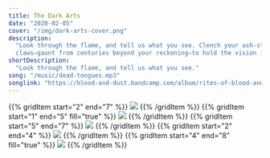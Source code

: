 ```yaml
---
title: The Dark Arts
date: "2020-02-05"
cover: "/img/dark-arts-cover.png"
description:
  "Look through the flame, and tell us what you see. Clench your ash-stained
  claws—gaunt from centuries beyond your reckoning—to hold the vision in place. Grapple with the shadows as they seep in from the edges of your vision, and do not quaver when devils emerge to peer back. They do not come to harm you. Listen to them. Watch as they remove their bloodless masks, and then stare into the abyss. Your heart may seize upon recognizing its own reflection. Let the thurible smoke carry your words into the unknown. Make small offerings of things you’ve found along life’s dusty paths, such as fragile carapaces that no longer sing but remain untouched in forsaken beauty. Blow out the candle, and sit in the darkness till you find what you’ve been too afraid to know."
shortDescription:
  "Look through the flame, and tell us what you see."
song: "/music/dead-tongues.mp3"
songlink: "https://blood-and-dust.bandcamp.com/album/rites-of-blood-and-dust"
---
```


{{% gridItem start="2" end="7" %}}
![](/img/dark-arts/dark-arts-11.png)
{{% /gridItem %}}
{{% gridItem start="1" end="5" fill="true" %}}
![](/img/dark-arts/dark-arts-16.png)
{{% /gridItem %}}
{{% gridItem start="5" end="7" %}}
![](/img/dark-arts/dark-arts-4.png)
{{% /gridItem %}}
{{% gridItem start="2" end="4" %}}
![](/img/dark-arts/dark-arts-2.png)
{{% /gridItem %}}
{{% gridItem start="4" end="8" fill="true" %}}
![](/img/dark-arts/dark-arts-12.png)
{{% /gridItem %}}

